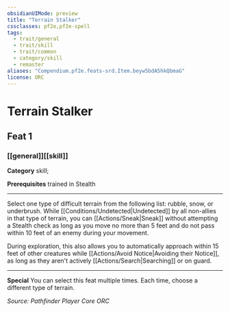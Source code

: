```yaml
---
obsidianUIMode: preview
title: "Terrain Stalker"
cssclasses: pf2e,pf2e-spell
tags:
  - trait/general
  - trait/skill
  - trait/common
  - category/skill
  - remaster
aliases: "Compendium.pf2e.feats-srd.Item.beyw5bdA5hkQbmaG"
license: ORC
---
```

# Terrain Stalker
## Feat 1
### [[general]][[skill]]

**Category** skill; 



**Prerequisites** trained in Stealth
* * *
Select one type of difficult terrain from the following list: rubble, snow, or underbrush. While [[Conditions/Undetected|Undetected]] by all non-allies in that type of terrain, you can [[Actions/Sneak|Sneak]] without attempting a Stealth check as long as you move no more than 5 feet and do not pass within 10 feet of an enemy during your movement.

During exploration, this also allows you to automatically approach within 15 feet of other creatures while [[Actions/Avoid Notice|Avoiding their Notice]], as long as they aren't actively [[Actions/Search|Searching]] or on guard.

* * *

**Special** You can select this feat multiple times. Each time, choose a different type of terrain.

*Source: Pathfinder Player Core*
*ORC*